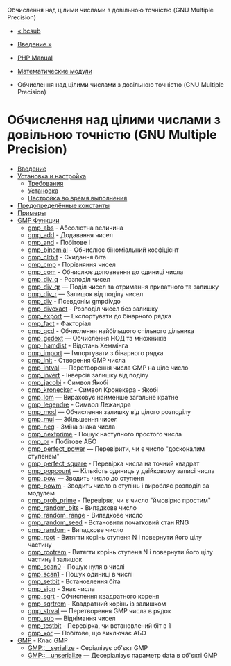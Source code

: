 Обчислення над цілими числами з довільною точністю (GNU Multiple Precision)

-   [« bcsub](function.bcsub.html)
    
-   [Введение »](intro.gmp.html)
    
-   [PHP Manual](index.html)
    
-   [Математические модули](refs.math.html)
    
-   Обчислення над цілими числами з довільною точністю (GNU Multiple Precision)
    

# Обчислення над цілими числами з довільною точністю (GNU Multiple Precision)

-   [Введение](intro.gmp.html)
-   [Установка и настройка](gmp.setup.html)
    -   [Требования](gmp.requirements.html)
    -   [Установка](gmp.installation.html)
    -   [Настройка во время выполнения](gmp.configuration.html)
-   [Предопределённые константы](gmp.constants.html)
-   [Примеры](gmp.examples.html)
-   [GMP Функции](ref.gmp.html)
    -   [gmp\_abs](function.gmp-abs.html) - Абсолютна величина
    -   [gmp\_add](function.gmp-add.html) - Додавання чисел
    -   [gmp\_and](function.gmp-and.html) - Побітове І
    -   [gmp\_binomial](function.gmp-binomial.html) - Обчислює біноміальний коефіцієнт
    -   [gmp\_clrbit](function.gmp-clrbit.html) - Скидання біта
    -   [gmp\_cmp](function.gmp-cmp.html) - Порівняння чисел
    -   [gmp\_com](function.gmp-com.html) - Обчислює доповнення до одиниці числа
    -   [gmp\_div\_q](function.gmp-div-q.html) - Розподіл чисел
    -   [gmp\_div\_qr](function.gmp-div-qr.html) — Поділ чисел та отримання приватного та залишку
    -   [gmp\_div\_r](function.gmp-div-r.html) — Залишок від поділу чисел
    -   [gmp\_div](function.gmp-div.html) - Псевдонім gmpdivдо
    -   [gmp\_divexact](function.gmp-divexact.html) - Розподіл чисел без залишку
    -   [gmp\_export](function.gmp-export.html) — Експортувати до бінарного рядка
    -   [gmp\_fact](function.gmp-fact.html) - Факторіал
    -   [gmp\_gcd](function.gmp-gcd.html) - Обчислення найбільшого спільного дільника
    -   [gmp\_gcdext](function.gmp-gcdext.html) — Обчислення НОД та множників
    -   [gmp\_hamdist](function.gmp-hamdist.html) - Відстань Хеммінга
    -   [gmp\_import](function.gmp-import.html) — Імпортувати з бінарного рядка
    -   [gmp\_init](function.gmp-init.html) - Створення GMP числа
    -   [gmp\_intval](function.gmp-intval.html) — Перетворення числа GMP на ціле число
    -   [gmp\_invert](function.gmp-invert.html) - Інверсія залишку від поділу
    -   [gmp\_jacobi](function.gmp-jacobi.html) - Символ Якобі
    -   [gmp\_kronecker](function.gmp-kronecker.html) - Символ Кронекера - Якобі
    -   [gmp\_lcm](function.gmp-lcm.html) — Вираховує найменше загальне кратне
    -   [gmp\_legendre](function.gmp-legendre.html) - Символ Лежандра
    -   [gmp\_mod](function.gmp-mod.html) — Обчислення залишку від цілого розподілу
    -   [gmp\_mul](function.gmp-mul.html) — Збільшення чисел
    -   [gmp\_neg](function.gmp-neg.html) - Зміна знака числа
    -   [gmp\_nextprime](function.gmp-nextprime.html) - Пошук наступного простого числа
    -   [gmp\_or](function.gmp-or.html) - Побітове АБО
    -   [gmp\_perfect\_power](function.gmp-perfect-power.html) — Перевірити, чи є число "досконалим ступенем"
    -   [gmp\_perfect\_square](function.gmp-perfect-square.html) - Перевірка числа на точний квадрат
    -   [gmp\_popcount](function.gmp-popcount.html) — Кількість одиниць у двійковому записі числа
    -   [gmp\_pow](function.gmp-pow.html) — Зводить число до ступеня
    -   [gmp\_powm](function.gmp-powm.html) - Зводить число в ступінь і виробляє розподіл за модулем
    -   [gmp\_prob\_prime](function.gmp-prob-prime.html) - Перевіряє, чи є число "ймовірно простим"
    -   [gmp\_random\_bits](function.gmp-random-bits.html) - Випадкове число
    -   [gmp\_random\_range](function.gmp-random-range.html) - Випадкове число
    -   [gmp\_random\_seed](function.gmp-random-seed.html) - Встановити початковий стан RNG
    -   [gmp\_random](function.gmp-random.html) - Випадкове число
    -   [gmp\_root](function.gmp-root.html) - Витягти корінь ступеня N і повернути його цілу частину
    -   [gmp\_rootrem](function.gmp-rootrem.html) - Витягти корінь ступеня N і повернути його цілу частину і залишок
    -   [gmp\_scan0](function.gmp-scan0.html) - Пошук нуля в числі
    -   [gmp\_scan1](function.gmp-scan1.html) - Пошук одиниці в числі
    -   [gmp\_setbit](function.gmp-setbit.html) - Встановлення біта
    -   [gmp\_sign](function.gmp-sign.html) - Знак числа
    -   [gmp\_sqrt](function.gmp-sqrt.html) - Обчислення квадратного кореня
    -   [gmp\_sqrtrem](function.gmp-sqrtrem.html) - Квадратний корінь із залишком
    -   [gmp\_strval](function.gmp-strval.html) — Перетворення GMP числа в рядок
    -   [gmp\_sub](function.gmp-sub.html) — Віднімання чисел
    -   [gmp\_testbit](function.gmp-testbit.html) - Перевірка, чи встановлений біт в 1
    -   [gmp\_xor](function.gmp-xor.html) — Побітове, що виключає АБО
-   [GMP](class.gmp.html) - Клас GMP
    -   [GMP::\_\_serialize](gmp.serialize.html) - Серіалізує об'єкт GMP
    -   [GMP::\_\_unserialize](gmp.unserialize.html) — Десеріалізує параметр data в об'єкті GMP